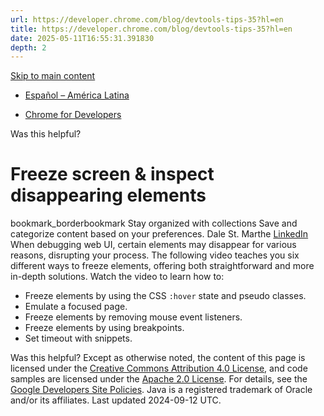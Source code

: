 ```yaml
---
url: https://developer.chrome.com/blog/devtools-tips-35?hl=en
title: https://developer.chrome.com/blog/devtools-tips-35?hl=en
date: 2025-05-11T16:55:31.391830
depth: 2
---
```


[ Skip to main content ](https://developer.chrome.com/blog/devtools-tips-35?hl=en#main-content)
  * [Español – América Latina](https://developer.chrome.com/blog/devtools-tips-35?hl=es-419)




  * [ Chrome for Developers ](https://developer.chrome.com/)


Was this helpful?
#  Freeze screen & inspect disappearing elements 
bookmark_borderbookmark Stay organized with collections  Save and categorize content based on your preferences.
Dale St. Marthe 
[ LinkedIn ](https://www.linkedin.com/in/dale-st-marthe)
When debugging web UI, certain elements may disappear for various reasons, disrupting your process.
The following video teaches you six different ways to freeze elements, offering both straightforward and more in-depth solutions.
Watch the video to learn how to:
  * Freeze elements by using the CSS `:hover` state and pseudo classes.
  * Emulate a focused page.
  * Freeze elements by removing mouse event listeners.
  * Freeze elements by using breakpoints.
  * Set timeout with snippets.


Was this helpful?
Except as otherwise noted, the content of this page is licensed under the [Creative Commons Attribution 4.0 License](https://creativecommons.org/licenses/by/4.0/), and code samples are licensed under the [Apache 2.0 License](https://www.apache.org/licenses/LICENSE-2.0). For details, see the [Google Developers Site Policies](https://developers.google.com/site-policies). Java is a registered trademark of Oracle and/or its affiliates.
Last updated 2024-09-12 UTC.

